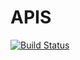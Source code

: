 # APIS


[![Build Status](https://www.travis-ci.com/obilil/APIS.svg?branch=tests)](https://www.travis-ci.com/obilil/APIS)
